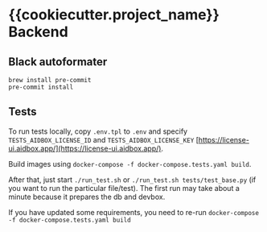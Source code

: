 # {{cookiecutter.project_name}} Backend

## Black autoformater
```
brew install pre-commit
pre-commit install
```

## Tests
To run tests locally, copy `.env.tpl` to `.env` and specify `TESTS_AIDBOX_LICENSE_ID` and `TESTS_AIDBOX_LICENSE_KEY` [https://license-ui.aidbox.app/](https://license-ui.aidbox.app/).


Build images using `docker-compose -f docker-compose.tests.yaml build`.


After that, just start `./run_test.sh` or `./run_test.sh tests/test_base.py` (if you want to run the particular file/test).
The first run may take about a minute because it prepares the db and devbox.


If you have updated some requirements, you need to re-run `docker-compose -f docker-compose.tests.yaml build`
